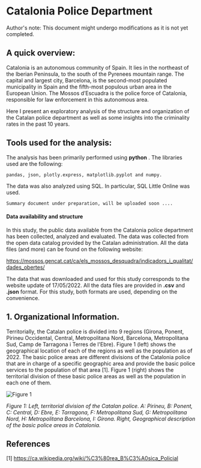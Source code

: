 # Catalonia Police Department

Author's note: This document might undergo modifications as it is not yet completed.  

## A quick overview: 


Catalonia is an autonomous community of Spain. It lies in the northeast of the Iberian Peninsula, to the south of the Pyrenees mountain range. The capital and largest city, Barcelona, is the second-most populated municipality in Spain and the fifth-most populous urban area in the European Union. The Mossos d’Escuadra is the police force of Catalonia, responsible for law enforcement in this autonomous area.

Here I present an exploratory analysis of the structure and organization of the Catalan police department as well as some insights into the criminality rates in the past 10 years. 



## Tools used for the analysis: 

 The analysis has been primarily performed using **python** . The libraries used are the following:

    pandas, json, plotly.express, matplotlib.pyplot and numpy.

The data was also analyzed using SQL. In particular, SQL Little Online was used.

    Summary document under preparation, will be uploaded soon .... 

#### Data availability and structure

In this study, the public data available from the Catalonia police department has been collected, analyzed and evaluated. The data was collected from the open data catalog provided by the Catalan administration. All the data files (and more) can be found on the following website: 

[https://mossos.gencat.cat/ca/els_mossos_desquadra/indicadors_i_qualitat/dades_obertes/ ](https://mossos.gencat.cat/ca/els_mossos_desquadra/indicadors_i_qualitat/dades_obertes/ )

The data that was downloaded and used for this study corresponds to the website update of 17/05/2022. All the data files are provided in **.csv** and **.json** format. For this study, both formats are used, depending on the convenience. 



## 1. Organizational Information. 



Territorially, the Catalan police is divided into 9 regions (Girona, Ponent, Pirineu Occidental, Central, Metropolitana Nord, Barcelona, Metropolitana Sud, Camp de Tarragona i Terres de l'Ebre). Figure 1 (left) shows the geographical location of each of the regions as well as the population as of 2022. The basic police areas are different divisions of the Catalonia police that are in charge of a specific geographic area and provide the basic police services to the population of that area [1]. Figure 1 (right) shows the territorial division of these basic police areas as well as the population in each one of them. 


![Figure 1]("/PlottingFolders/Section1_Maps/Map.png?raw=true")

*Figure 1: Left, territorial division of the Catalan police. A: Pirineu, B: Ponent, C: Central, D: Ebre, E: Tarragona, F: Metropolitana Sud, G: Metropolitana Nord, H: Metropolitana Barcelona, I: Girona. Right, Geographical description of the basic police areas in Catalonia.*





## References

[1] https://ca.wikipedia.org/wiki/%C3%80rea_B%C3%A0sica_Policial 
